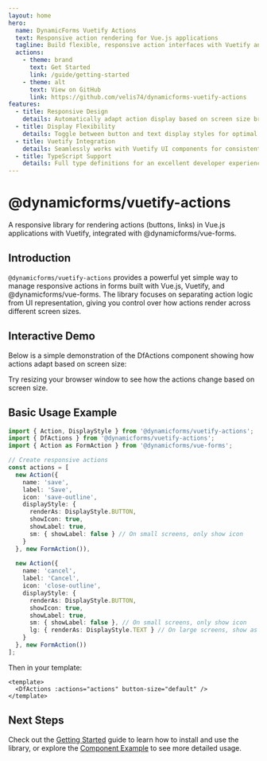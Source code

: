 ```yaml
---
layout: home
hero:
  name: DynamicForms Vuetify Actions
  text: Responsive action rendering for Vue.js applications
  tagline: Build flexible, responsive action interfaces with Vuetify and @dynamicforms/vue-forms
  actions:
    - theme: brand
      text: Get Started
      link: /guide/getting-started
    - theme: alt
      text: View on GitHub
      link: https://github.com/velis74/dynamicforms-vuetify-actions
features:
  - title: Responsive Design
    details: Automatically adapt action display based on screen size breakpoints (xs, sm, md, lg, xl)
  - title: Display Flexibility
    details: Toggle between button and text display styles for optimal user experience
  - title: Vuetify Integration
    details: Seamlessly works with Vuetify UI components for consistent styling
  - title: TypeScript Support
    details: Full type definitions for an excellent developer experience
---
```


# @dynamicforms/vuetify-actions

A responsive library for rendering actions (buttons, links) in Vue.js applications with Vuetify, 
integrated with @dynamicforms/vue-forms.

## Introduction

`@dynamicforms/vuetify-actions` provides a powerful yet simple way to manage responsive actions in forms built 
with Vue.js, Vuetify, and @dynamicforms/vue-forms. The library focuses on separating action logic from UI
representation, giving you control over how actions render across different screen sizes.

## Interactive Demo

Below is a simple demonstration of the DfActions component showing how actions adapt based on screen size:

<ActionsDemo />

Try resizing your browser window to see how the actions change based on screen size.

## Basic Usage Example

```typescript
import { Action, DisplayStyle } from '@dynamicforms/vuetify-actions';
import { DfActions } from '@dynamicforms/vuetify-actions';
import { Action as FormAction } from '@dynamicforms/vue-forms';

// Create responsive actions
const actions = [
  new Action({
    name: 'save',
    label: 'Save',
    icon: 'save-outline',
    displayStyle: {
      renderAs: DisplayStyle.BUTTON,
      showIcon: true,
      showLabel: true,
      sm: { showLabel: false } // On small screens, only show icon
    }
  }, new FormAction()),
  
  new Action({
    name: 'cancel',
    label: 'Cancel',
    icon: 'close-outline',
    displayStyle: {
      renderAs: DisplayStyle.BUTTON,
      showIcon: true,
      showLabel: true,
      sm: { showLabel: false }, // On small screens, only show icon
      lg: { renderAs: DisplayStyle.TEXT } // On large screens, show as text
    }
  }, new FormAction())
];
```

Then in your template:

```vue
<template>
  <DfActions :actions="actions" button-size="default" />
</template>
```

## Next Steps

Check out the [Getting Started](/guide/getting-started) guide to learn how to install and use the library, 
or explore the [Component Example](/examples/component-example) to see more detailed usage.
